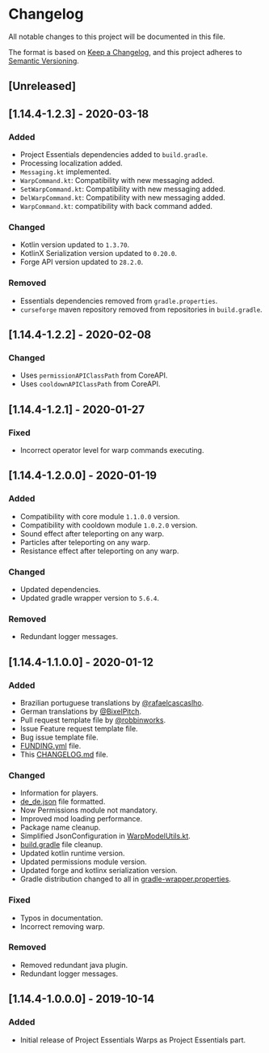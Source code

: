 # Changelog
All notable changes to this project will be documented in this file.

The format is based on [Keep a Changelog](https://keepachangelog.com/en/1.0.0/),
and this project adheres to [Semantic Versioning](https://semver.org/spec/v2.0.0.html).

## [Unreleased]

## [1.14.4-1.2.3] - 2020-03-18

### Added
- Project Essentials dependencies added to `build.gradle`.
- Processing localization added.
- `Messaging.kt` implemented.
- `WarpCommand.kt`: Compatibility with new messaging added. 
- `SetWarpCommand.kt`: Compatibility with new messaging added. 
- `DelWarpCommand.kt`: Compatibility with new messaging added.
- `WarpCommand.kt`: compatibility with back command added.

### Changed
- Kotlin version updated to `1.3.70`.
- KotlinX Serialization version updated to `0.20.0`.
- Forge API version updated to `28.2.0`.

### Removed
- Essentials dependencies removed from `gradle.properties`.
- `curseforge` maven repository removed from repositories in `build.gradle`.

## [1.14.4-1.2.2] - 2020-02-08

### Changed
- Uses `permissionAPIClassPath` from CoreAPI.
- Uses `cooldownAPIClassPath` from CoreAPI.

## [1.14.4-1.2.1] - 2020-01-27

### Fixed
- Incorrect operator level for warp commands executing.

## [1.14.4-1.2.0.0] - 2020-01-19

### Added
- Compatibility with core module `1.1.0.0` version.
- Compatibility with cooldown module `1.0.2.0` version.
- Sound effect after teleporting on any warp.
- Particles after teleporting on any warp.
- Resistance effect after teleporting on any warp.

### Changed
- Updated dependencies.
- Updated gradle wrapper version to `5.6.4`.

### Removed
- Redundant logger messages.

## [1.14.4-1.1.0.0] - 2020-01-12
  
### Added 
- Brazilian portuguese translations by [@rafaelcascaslho](https://github.com/rafaelcascaslho).
- German translations by [@BixelPitch](https://github.com/BixelPitch).
- Pull request template file by [@robbinworks](https://github.com/robbinworks).
- Issue Feature request template file.
- Bug issue template file.
- [FUNDING.yml](./.github/FUNDING.yml) file.
- This [CHANGELOG.md](./CHANGELOG.md) file.

### Changed
- Information for players.
- [de_de.json](./src/main/resources/assets/projectessentialswarps/lang/de_de.json) file formatted. 
- Now Permissions module not mandatory.
- Improved mod loading performance.
- Package name cleanup.
- Simplified JsonConfiguration in [WarpModelUtils.kt](./src/main/kotlin/com/mairwunnx/projectessentials/warps/models/WarpModelUtils.kt).
- [build.gradle](./build.gradle) file cleanup.
- Updated kotlin runtime version.
- Updated permissions module version.
- Updated forge and kotlinx serialization version.
- Gradle distribution changed to all in [gradle-wrapper.properties](./gradle/wrapper/gradle-wrapper.properties). 

### Fixed
- Typos in documentation.
- Incorrect removing warp.

### Removed
- Removed redundant java plugin.
- Redundant logger messages.

## [1.14.4-1.0.0.0] - 2019-10-14

### Added
- Initial release of Project Essentials Warps as Project Essentials part.
